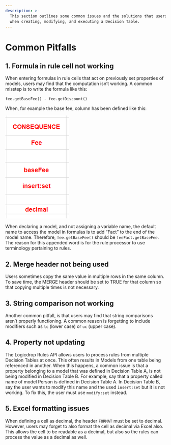 ```yaml
---
description: >-
  This section outlines some common issues and the solutions that users may face
  when creating, modifying, and executing a Decision Table.
---
```


# Common Pitfalls

## 1. Formula in rule cell not working

When entering formulas in rule cells that act on previously set properties of models, users may find that the computation isn’t working. A common misstep is to write the formula like this:

```text
fee.getBaseFee() - fee.getDiscount()
```

When, for example the base fee, column has been defined like this:

![](../../.gitbook/assets/5.png)

When declaring a model, and not assigning a variable name, the default name to access the model in formulas is to add “Fact” to the end of the model name. Therefore, `fee.getBaseFee()` should be `feeFact.getBaseFee`. The reason for this appended word is for the rule processor to use terminology pertaining to rules.

## **2. Merge header not being used**

Users sometimes copy the same value in multiple rows in the same column. To save time, the MERGE header should be set to TRUE for that column so that copying multiple times is not necessary.

## **3. String comparison not working**

Another common pitfall, is that users may find that string comparisons aren’t properly functioning. A common reason is forgetting to include modifiers such as `lc` \(lower case\) or `uc` \(upper case\).

## **4. Property not updating**

The Logicdrop Rules API allows users to process rules from multiple Decision Tables at once. This often results in Models from one table being referenced in another. When this happens, a common issue is that a property belonging to a model that was defined in Decision Table A, is not being modified in Decision Table B. For example, say that a property called name of model Person is defined in Decision Table A. In Decision Table B, say the user wants to modify this name and the used `insert:set` but it is not working. To fix this, the user must use `modify:set` instead.

## **5. Excel formatting issues**

When defining a cell as decimal, the header `FORMAT` must be set to decimal. However, users may forget to also format the cell as decimal via Excel also. This allows the cell to be readable as a decimal, but also so the rules can process the value as a decimal as well.

